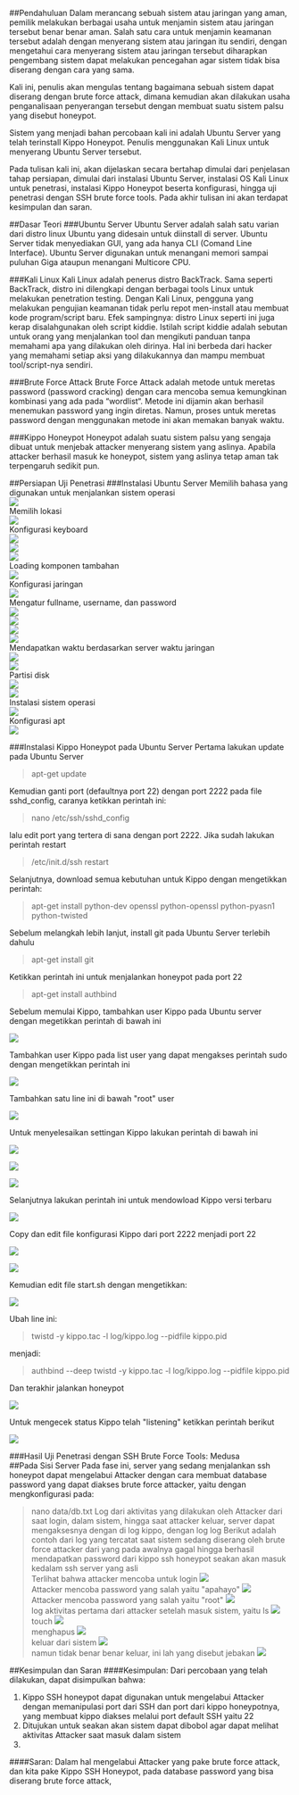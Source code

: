 ##Pendahuluan
Dalam merancang sebuah sistem atau jaringan yang aman, pemilik melakukan berbagai usaha untuk menjamin sistem atau jaringan tersebut benar benar aman. Salah satu cara untuk menjamin keamanan tersebut adalah dengan menyerang sistem atau jaringan itu sendiri, dengan mengetahui cara menyerang sistem atau jaringan tersebut diharapkan pengembang sistem dapat melakukan pencegahan agar sistem tidak bisa diserang dengan cara yang sama.

Kali ini, penulis akan mengulas tentang bagaimana sebuah sistem dapat diserang dengan brute force attack, dimana kemudian akan dilakukan usaha penganalisaan penyerangan tersebut dengan membuat suatu sistem palsu yang disebut honeypot.

Sistem yang menjadi bahan percobaan kali ini adalah Ubuntu Server yang telah terinstall Kippo Honeypot. Penulis menggunakan Kali Linux untuk menyerang Ubuntu Server tersebut.

Pada tulisan kali ini, akan dijelaskan secara bertahap dimulai dari penjelasan tahap persiapan, dimulai dari instalasi Ubuntu Server, instalasi OS Kali Linux untuk penetrasi, instalasi Kippo Honeypot beserta konfigurasi, hingga uji penetrasi dengan SSH brute force tools. Pada akhir tulisan ini akan terdapat kesimpulan dan saran.

##Dasar Teori
###Ubuntu Server
Ubuntu Server adalah salah satu varian dari distro linux Ubuntu yang didesain untuk diinstall di server. Ubuntu Server tidak menyediakan GUI, yang ada hanya CLI (Comand Line Interface). Ubuntu Server digunakan untuk menangani memori sampai puluhan Giga ataupun menangani Multicore CPU.

###Kali Linux
Kali Linux adalah penerus distro BackTrack. Sama seperti BackTrack, distro ini dilengkapi dengan berbagai tools Linux untuk melakukan penetration testing. Dengan Kali Linux, pengguna yang melakukan pengujian keamanan tidak perlu repot men-install atau membuat kode program/script baru. Efek sampingnya: distro Linux seperti ini juga kerap disalahgunakan oleh script kiddie. Istilah script kiddie adalah sebutan untuk orang yang menjalankan tool dan mengikuti panduan tanpa memahami apa yang dilakukan oleh dirinya. Hal ini berbeda dari hacker yang memahami setiap aksi yang dilakukannya dan mampu membuat tool/script-nya sendiri.

###Brute Force Attack
Brute Force Attack adalah metode untuk meretas password (password cracking) dengan cara mencoba semua kemungkinan kombinasi yang ada pada “wordlist“. Metode ini dijamin akan berhasil menemukan password yang ingin diretas. Namun, proses untuk meretas password dengan menggunakan metode ini akan memakan banyak waktu.

###Kippo Honeypot
Honeypot adalah suatu sistem palsu yang sengaja dibuat untuk menjebak attacker menyerang sistem yang aslinya. Apabila attacker berhasil masuk ke honeypot, sistem yang aslinya tetap aman tak terpengaruh sedikit pun. 

##Persiapan Uji Penetrasi
###Instalasi Ubuntu Server
Memilih bahasa yang digunakan untuk menjalankan sistem operasi<br/>
![](https://github.com/kharismana31/PKSJ/blob/master/tugas1/images/install_ubuntu_server_1.png?raw=true)<br/>
Memilih lokasi<br/>
![](https://github.com/kharismana31/PKSJ/blob/master/tugas1/images/install_ubuntu_server_2.png?raw=true)<br/>
Konfigurasi keyboard<br/>
![](https://github.com/kharismana31/PKSJ/blob/master/tugas1/images/install_ubuntu_server-3.png?raw=true)<br/>
![](https://github.com/kharismana31/PKSJ/blob/master/tugas1/images/install_ubuntu_server_4.png?raw=true)<br/>
![](https://github.com/kharismana31/PKSJ/blob/master/tugas1/images/install_ubuntu_server-5.png?raw=true)<br/>
Loading komponen tambahan<br/>
![](https://github.com/kharismana31/PKSJ/blob/master/tugas1/images/install_ubuntu_server_6.png?raw=true)<br/>
Konfigurasi jaringan<br/>
![](https://github.com/kharismana31/PKSJ/blob/master/tugas1/images/install_ubuntu_server_7.png?raw=true)<br/>
Mengatur fullname, username, dan password<br/>
![](https://github.com/kharismana31/PKSJ/blob/master/tugas1/images/install_ubuntu_server_8.png?raw=true)<br/>
![](https://github.com/kharismana31/PKSJ/blob/master/tugas1/images/install_ubuntu_server_10.png?raw=true)<br/>
![](https://github.com/kharismana31/PKSJ/blob/master/tugas1/images/install_ubuntu_server_11.png?raw=true)<br/>
![](https://github.com/kharismana31/PKSJ/blob/master/tugas1/images/install_ubuntu_server-12.png?raw=true)<br/>
Mendapatkan waktu berdasarkan server waktu jaringan<br/>
![](https://github.com/kharismana31/PKSJ/blob/master/tugas1/images/install_ubuntu_server_13.png?raw=true)<br/>
![](https://github.com/kharismana31/PKSJ/blob/master/tugas1/images/install_ubuntu_server_14.png?raw=true)<br/>
Partisi disk<br/>
![](https://github.com/kharismana31/PKSJ/blob/master/tugas1/images/install_ubuntu_server-15.png?raw=true)<br/>
![](https://github.com/kharismana31/PKSJ/blob/master/tugas1/images/install_ubuntu_server_16.png?raw=true)<br/>
Instalasi sistem operasi<br/>
![](https://github.com/kharismana31/PKSJ/blob/master/tugas1/images/install_ubuntu_server_17.png?raw=true)<br/>
Konfigurasi apt<br/>
![](https://github.com/kharismana31/PKSJ/blob/master/tugas1/images/install_ubuntu_server_18.png?raw=true)<br/>


###Instalasi Kippo Honeypot pada Ubuntu Server
Pertama lakukan update pada Ubuntu Server

> apt-get update

Kemudian ganti port (defaultnya port 22) dengan port 2222 pada file sshd_config, caranya ketikkan perintah ini:

> nano /etc/ssh/sshd_config

lalu edit port yang tertera di sana dengan port 2222. Jika sudah lakukan perintah restart

> /etc/init.d/ssh restart

Selanjutnya, download semua kebutuhan untuk Kippo dengan mengetikkan perintah:

> apt-get install python-dev openssl python-openssl python-pyasn1 python-twisted

Sebelum melangkah lebih lanjut, install git pada Ubuntu Server terlebih dahulu

> apt-get install git

Ketikkan perintah ini untuk menjalankan honeypot pada port 22

> apt-get install authbind

Sebelum memulai Kippo, tambahkan user Kippo pada Ubuntu server dengan megetikkan perintah di bawah ini

![](1_tambah_user_kippo.png?raw=true)<br/>

Tambahkan user Kippo pada list user yang dapat mengakses perintah sudo dengan mengetikkan perintah ini

![](2_edit_visudo.png?raw=true)<br/>

Tambahkan satu line ini di bawah "root" user 

![](3_edit_visudo.png?raw=true)<br/>

Untuk menyelesaikan settingan Kippo lakukan perintah di bawah ini

![](4_using_port_22.png?raw=true)<br/>

![](5_using_port_22.png?raw=true)<br/>

![](6_using_port_22.png?raw=true)<br/>

Selanjutnya lakukan perintah ini untuk mendowload Kippo versi terbaru 

![](7_git_clone.png?raw=true)<br/>

Copy dan edit file konfigurasi Kippo dari port 2222 menjadi port 22 

![](8_copy_kippo.png?raw=true)<br/>

![](9_nano_kippo.png?raw=true)<br/>

Kemudian edit file start.sh dengan mengetikkan:

![](10_nano_start.png?raw=true)<br/>

Ubah line ini:

> twistd -y kippo.tac -l log/kippo.log --pidfile kippo.pid

menjadi:

> authbind --deep twistd -y kippo.tac -l log/kippo.log --pidfile kippo.pid

Dan terakhir jalankan honeypot

![](11_run_honeypot.png?raw=true)<br/>

Untuk mengecek status Kippo telah "listening" ketikkan perintah berikut

![](12_cek_kippo.png?raw=true)<br/>

###Hasil Uji Penetrasi dengan SSH Brute Force Tools: Medusa <br/>
##Pada Sisi Server
Pada fase ini, server yang sedang menjalankan ssh honeypot dapat mengelabui Attacker dengan cara membuat database password yang dapat diakses brute force attacker, yaitu dengan mengkonfigurasi pada:<br/>
> nano data/db.txt
Log dari aktivitas yang dilakukan oleh Attacker dari saat login, dalam sistem, hingga saat attacker keluar, server dapat mengaksesnya dengan di log kippo, dengan
> log log
Berikut adalah contoh dari log yang tercatat saat sistem sedang diserang oleh brute force attacker dari yang pada awalnya gagal hingga berhasil mendapatkan password dari kippo ssh honeypot seakan akan masuk kedalam ssh server yang asli <br/>
Terlihat bahwa attacker mencoba untuk login
![](16-52-38_connect_to_ssh.png?raw=true)<br/>
Attacker mencoba password yang salah yaitu "apahayo"
![](16-53-49_pass_gagal.png?raw=true)<br/>
Attacker mencoba password yang salah yaitu "root"
![](16-54-37_login_success_root.png?raw=true)<br/>
log aktivitas pertama dari attacker setelah masuk sistem, yaitu ls
![](16-55-48_ls.png?raw=true)<br/>
touch
![](16-56-37_touch_pksj.png?raw=true)<br/>
menghapus
![](16-57-34_ls_rm.png?raw=true)<br/>
keluar dari sistem
![](16-59-41_exit.png?raw=true)<br/>
namun tidak benar benar keluar, ini lah yang disebut jebakan
![](17-00-18_ls_terakhir.png?raw=true)<br/>

##Kesimpulan dan Saran
####Kesimpulan:
Dari percobaan yang telah dilakukan, dapat disimpulkan bahwa:<br/>
1. Kippo SSH honeypot dapat digunakan untuk mengelabui Attacker dengan memanipulasi port dari SSH dan port dari kippo honeypotnya, yang membuat kippo diakses melalui port default SSH yaitu 22
2. Ditujukan untuk seakan akan sistem dapat dibobol agar dapat melihat aktivitas Attacker saat masuk dalam sistem
3. 

####Saran:
Dalam hal mengelabui Attacker yang pake brute force attack, dan kita pake Kippo SSH Honeypot, pada database password yang bisa diserang brute force attack, 




